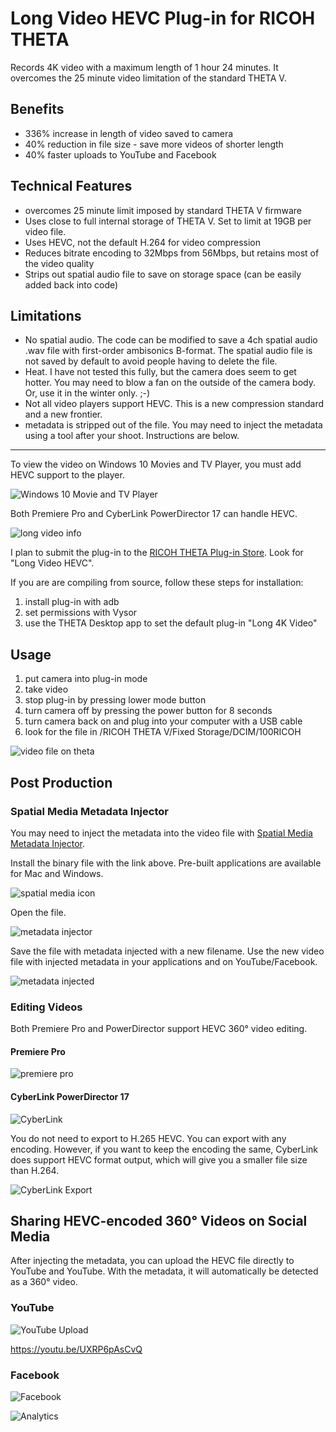 # Long Video HEVC Plug-in for RICOH THETA

Records 4K video with a maximum length of 1 hour 24 minutes. 
It overcomes the 25 minute video limitation of the standard THETA V.

## Benefits

* 336% increase in length of video saved to camera
* 40% reduction in file size - save more videos of shorter length
* 40% faster uploads to YouTube and Facebook

## Technical Features

* overcomes 25 minute limit imposed by standard THETA V firmware
* Uses close to full internal storage of THETA V. Set to limit at 19GB per video file.
* Uses HEVC, not the default H.264 for video compression
* Reduces bitrate encoding to 32Mbps from 56Mbps, but retains most of the video quality
* Strips out spatial audio file to save on storage space (can be easily added back into code)

## Limitations

* No spatial audio. The code can be modified to save a 4ch spatial audio .wav file with first-order ambisonics B-format. 
The spatial audio file is not saved by default to avoid people having to delete the file.
* Heat. I have not tested this fully, but the camera does seem to get hotter. You may need to blow a fan on the 
outside of the camera body. Or, use it in the winter only. ;-)
* Not all video players support HEVC. This is a new compression standard and a new frontier.
* metadata is stripped out of the file. You may need to inject the metadata using a tool after your shoot. Instructions are below. 

---



To view the video on Windows 10 Movies and TV Player, you must
add HEVC support to the player.

![Windows 10 Movie and TV Player](doc/img/hevc-support.jpg)

Both Premiere Pro and CyberLink PowerDirector 17 can handle HEVC.

![long video info](doc/img/long-video-information.png)


I plan to submit the plug-in to the [RICOH THETA Plug-in Store](https://pluginstore.theta360.com/).
Look for "Long Video HEVC".

If you are are compiling from source, follow these steps for installation:

1. install plug-in with adb
2. set permissions with Vysor
3. use the THETA Desktop app to set the default plug-in "Long 4K Video"

## Usage

1. put camera into plug-in mode
2. take video
3. stop plug-in by pressing lower mode button
4. turn camera off by pressing the power button for 8 seconds
5. turn camera back on and plug into your computer with a USB cable
6. look for the file in /RICOH THETA V/Fixed Storage/DCIM/100RICOH

![video file on theta](doc/img/video-file-on-theta.png)

## Post Production

### Spatial Media Metadata Injector

You may need to inject the metadata into the video file
with [Spatial Media Metadata Injector](https://github.com/google/spatial-media/releases).

Install the binary file with the link above. Pre-built applications are available for Mac and Windows.

![spatial media icon](doc/img/spatial-media-injector.jpg)


Open the file.

![metadata injector](doc/img/metadata-injector.png)

Save the file with metadata injected with a new filename. Use the new video file
with injected metadata in your applications and on YouTube/Facebook.

![metadata injected](doc/img/meta-data-injected.jpg)

### Editing Videos

Both Premiere Pro and PowerDirector support HEVC 360° video editing.

#### Premiere Pro

![premiere pro](doc/img/premiere-pro.jpg)

#### CyberLink PowerDirector 17

![CyberLink](doc/img/cyberlink.jpg)

You do not need to export to H.265 HEVC. You can export with any encoding.
However, if you want to keep the encoding the same, CyberLink does support
HEVC format output, which will give you a smaller file size than H.264.

![CyberLink Export](doc/img/cyberlink-export.jpg)


## Sharing HEVC-encoded 360° Videos on Social Media

After injecting the metadata, you can upload the HEVC file directly to YouTube and YouTube. 
With the metadata, it will automatically be detected as a 360° video.

### YouTube

![YouTube Upload](doc/img/youtube.jpg)

https://youtu.be/UXRP6pAsCvQ

### Facebook

![Facebook](doc/img/facebook.jpg)






![Analytics](https://ga-beacon.appspot.com/UA-73311422-5/4k-long-video-plugin)
